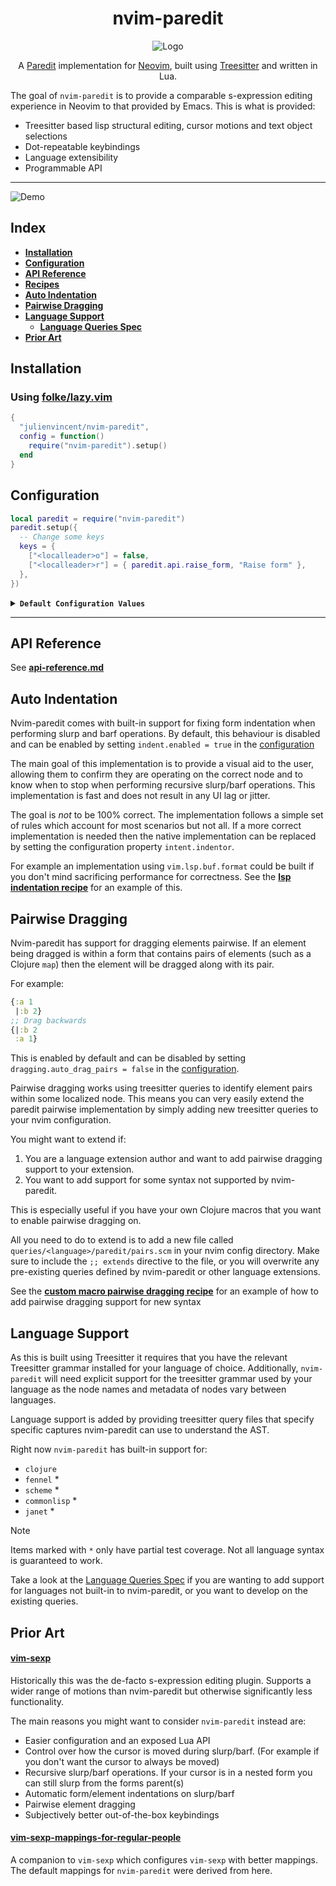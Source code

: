 <div align="center">
  <h1>nvim-paredit</h1>
</div>

<div align="center">
  <p>
    <img src="https://github.com/user-attachments/assets/4175e39c-42b4-48bd-81b6-ed7ef52bda30" align="center" alt="Logo" />
  </p>
  <p>
    A <a href="https://paredit.org/">Paredit</a> implementation for <a href="https://github.com/neovim/neovim/">Neovim</a>, built using <a href="https://github.com/tree-sitter/tree-sitter">Treesitter</a> and written in Lua.
  </p>
</div>

The goal of `nvim-paredit` is to provide a comparable s-expression editing experience in Neovim to that provided by
Emacs. This is what is provided:

- Treesitter based lisp structural editing, cursor motions and text object selections
- Dot-repeatable keybindings
- Language extensibility
- Programmable API

---

![Demo](https://github.com/user-attachments/assets/634ae915-43d6-487b-9453-cf0257e38630)

## Index

- **[Installation](#installation)**
- **[Configuration](#configuration)**
- **[API Reference](./docs/api-reference.md)**
- **[Recipes](./docs/recipes.md)**
- **[Auto Indentation](#auto-indentation)**
- **[Pairwise Dragging](#pairwise-dragging)**
- **[Language Support](#language-support)**
  - **[Language Queries Spec](./docs/language-queries.md)**
- **[Prior Art](#prior-art)**

## Installation

### Using [folke/lazy.vim](https://github.com/folke/lazy.nvim)

```lua
{
  "julienvincent/nvim-paredit",
  config = function()
    require("nvim-paredit").setup()
  end
}
```

## Configuration

```lua
local paredit = require("nvim-paredit")
paredit.setup({
  -- Change some keys
  keys = {
    ["<localleader>o"] = false,
    ["<localleader>r"] = { paredit.api.raise_form, "Raise form" },
  },
})
```

<details>
  <summary><code><b>Default Configuration Values</b></code></summary>

```lua
local paredit = require("nvim-paredit")
paredit.setup({
  -- Should plugin use default keybindings? (default = true)
  use_default_keys = true,
  -- Sometimes user wants to restrict plugin to certain filetypes only or add support
  -- for new filetypes.
  --
  -- Defaults to all supported filetypes.
  filetypes = { "clojure", "fennel", "scheme", "lisp", "janet" },

  -- This is some language specific configuration. Right now this is just used for
  -- setting character lists that are considered whitespace.
  languages = {
    clojure = {
      whitespace_chars = { " ", "," },
    },
    fennel = {
      whitespace_chars = { " ", "," },
    },
  },

  -- This controls where the cursor is placed when performing slurp/barf operations
  --
  -- - "remain" - It will never change the cursor position, keeping it in the same place
  -- - "follow" - It will always place the cursor on the form edge that was moved
  -- - "auto"   - A combination of remain and follow, it will try keep the cursor in the original position
  --              unless doing so would result in the cursor no longer being within the original form. In
  --              this case it will place the cursor on the moved edge
  cursor_behaviour = "auto", -- remain, follow, auto

  dragging = {
    -- If set to `true` paredit will attempt to infer if an element being
    -- dragged is part of a 'paired' form like as a map. If so then the element
    -- will be dragged along with it's pair.
    auto_drag_pairs = true,
  },

  indent = {
    -- This controls how nvim-paredit handles indentation when performing operations which
    -- should change the indentation of the form (such as when slurping or barfing).
    --
    -- When set to true then it will attempt to fix the indentation of nodes operated on.
    enabled = false,
    -- A function that will be called after a slurp/barf if you want to provide a custom indentation
    -- implementation.
    indentor = require("nvim-paredit.indentation.native").indentor,
  },

  -- list of default keybindings
  keys = {
    ["<localleader>@"] = { paredit.unwrap.unwrap_form_under_cursor, "Splice sexp" },
    [">)"] = { paredit.api.slurp_forwards, "Slurp forwards" },
    [">("] = { paredit.api.barf_backwards, "Barf backwards" },

    ["<)"] = { paredit.api.barf_forwards, "Barf forwards" },
    ["<("] = { paredit.api.slurp_backwards, "Slurp backwards" },

    [">e"] = { paredit.api.drag_element_forwards, "Drag element right" },
    ["<e"] = { paredit.api.drag_element_backwards, "Drag element left" },

    [">p"] = { paredit.api.drag_pair_forwards, "Drag element pairs right" },
    ["<p"] = { paredit.api.drag_pair_backwards, "Drag element pairs left" },

    [">f"] = { paredit.api.drag_form_forwards, "Drag form right" },
    ["<f"] = { paredit.api.drag_form_backwards, "Drag form left" },

    ["<localleader>o"] = { paredit.api.raise_form, "Raise form" },
    ["<localleader>O"] = { paredit.api.raise_element, "Raise element" },

    ["E"] = {
      paredit.api.move_to_next_element_tail,
      "Jump to next element tail",
      -- by default all keybindings are dot repeatable
      repeatable = false,
      mode = { "n", "x", "o", "v" },
    },
    ["W"] = {
      paredit.api.move_to_next_element_head,
      "Jump to next element head",
      repeatable = false,
      mode = { "n", "x", "o", "v" },
    },

    ["B"] = {
      paredit.api.move_to_prev_element_head,
      "Jump to previous element head",
      repeatable = false,
      mode = { "n", "x", "o", "v" },
    },
    ["gE"] = {
      paredit.api.move_to_prev_element_tail,
      "Jump to previous element tail",
      repeatable = false,
      mode = { "n", "x", "o", "v" },
    },

    ["("] = {
      paredit.api.move_to_parent_form_start,
      "Jump to parent form's head",
      repeatable = false,
      mode = { "n", "x", "v" },
    },
    [")"] = {
      paredit.api.move_to_parent_form_end,
      "Jump to parent form's tail",
      repeatable = false,
      mode = { "n", "x", "v" },
    },

    -- These are text object selection keybindings which can used with standard `d, y, c`, `v`
    ["af"] = {
      paredit.api.select_around_form,
      "Around form",
      repeatable = false,
      mode = { "o", "v" },
    },
    ["if"] = {
      paredit.api.select_in_form,
      "In form",
      repeatable = false,
      mode = { "o", "v" },
    },
    ["aF"] = {
      paredit.api.select_around_top_level_form,
      "Around top level form",
      repeatable = false,
      mode = { "o", "v" },
    },
    ["iF"] = {
      paredit.api.select_in_top_level_form,
      "In top level form",
      repeatable = false,
      mode = { "o", "v" },
    },
    ["ae"] = {
      paredit.api.select_element,
      "Around element",
      repeatable = false,
      mode = { "o", "v" },
    },
    ["ie"] = {
      paredit.api.select_element,
      "Element",
      repeatable = false,
      mode = { "o", "v" },
    },
  },
})
```

</details>

---

## API Reference

See **[api-reference.md](./docs/api-reference.md)**

## Auto Indentation

Nvim-paredit comes with built-in support for fixing form indentation when performing slurp and barf operations. By
default, this behaviour is disabled and can be enabled by setting `indent.enabled = true` in the
[configuration](#configuration)

The main goal of this implementation is to provide a visual aid to the user, allowing them to confirm they are operating
on the correct node and to know when to stop when performing recursive slurp/barf operations. This implementation is
fast and does not result in any UI lag or jitter.

The goal is _not_ to be 100% correct. The implementation follows a simple set of rules which account for most scenarios
but not all. If a more correct implementation is needed then the native implementation can be replaced by setting the
configuration property `intent.indentor`.

For example an implementation using `vim.lsp.buf.format` could be built if you don't mind sacrificing performance for
correctness. See the **[lsp indentation recipe](./docs/recipes.md#lsp-indentation)** for an example of this.

## Pairwise Dragging

Nvim-paredit has support for dragging elements pairwise. If an element being dragged is within a form that contains
pairs of elements (such as a Clojure `map`) then the element will be dragged along with its pair.

For example:

```clojure
{:a 1
 |:b 2}
;; Drag backwards
{|:b 2
 :a 1}
```

This is enabled by default and can be disabled by setting `dragging.auto_drag_pairs = false` in the
[configuration](#configuration).

Pairwise dragging works using treesitter queries to identify element pairs within some localized node. This means you
can very easily extend the paredit pairwise implementation by simply adding new treesitter queries to your nvim
configuration.

You might want to extend if:

1. You are a language extension author and want to add pairwise dragging support to your extension.
2. You want to add support for some syntax not supported by nvim-paredit.

This is especially useful if you have your own Clojure macros that you want to enable pairwise dragging on.

All you need to do to extend is to add a new file called `queries/<language>/paredit/pairs.scm` in your nvim config
directory. Make sure to include the `;; extends` directive to the file, or you will overwrite any pre-existing queries
defined by nvim-paredit or other language extensions.

See the **[custom macro pairwise dragging recipe](./docs/recipes.md#custom-macro-pairwise-dragging)** for an example of
how to add pairwise dragging support for new syntax

## Language Support

As this is built using Treesitter it requires that you have the relevant Treesitter grammar installed for your language
of choice. Additionally, `nvim-paredit` will need explicit support for the treesitter grammar used by your language as
the node names and metadata of nodes vary between languages.

Language support is added by providing treesitter query files that specify specific captures nvim-paredit can use to
understand the AST.

Right now `nvim-paredit` has built-in support for:

- `clojure`
- `fennel` *
- `scheme` *
- `commonlisp` *
- `janet` *

> [!NOTE]
>
> Items marked with `*` only have partial test coverage. Not all language syntax is guaranteed to work.

Take a look at the [Language Queries Spec](./docs/language-queries.md) if you are wanting to add support for languages
not built-in to nvim-paredit, or you want to develop on the existing queries.

## Prior Art

#### [vim-sexp](https://github.com/guns/vim-sexp)

Historically this was the de-facto s-expression editing plugin. Supports a wider range of motions than nvim-paredit but
otherwise significantly less functionality.

The main reasons you might want to consider `nvim-paredit` instead are:

- Easier configuration and an exposed Lua API
- Control over how the cursor is moved during slurp/barf. (For example if you don't want the cursor to always be moved)
- Recursive slurp/barf operations. If your cursor is in a nested form you can still slurp from the forms parent(s)
- Automatic form/element indentations on slurp/barf
- Pairwise element dragging
- Subjectively better out-of-the-box keybindings

#### [vim-sexp-mappings-for-regular-people](https://github.com/tpope/vim-sexp-mappings-for-regular-people)

A companion to `vim-sexp` which configures `vim-sexp` with better mappings. The default mappings for `nvim-paredit` were
derived from here.

